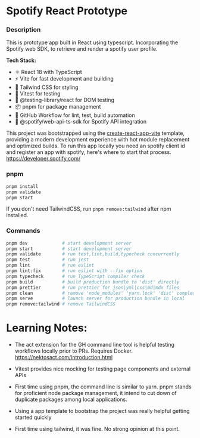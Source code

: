 # Spotify React Prototype

### Description

This is prototype app built in React using typescript. Incorporating the Spotify web SDK, to retrieve and render a spotify user profile.

**Tech Stack:**

- ⚛️ React 18 with TypeScript
- ⚡ Vite for fast development and building
- 🎨 Tailwind CSS for styling
- 🧪 Vitest for testing
- 🧪 @testing-library/react for DOM testing
- 📦 pnpm for package management
- 🐙 GitHub Workflow for lint, test, build automation
- 🎵 @spotify/web-api-ts-sdk for Spotify API integration

This project was bootstrapped using the [create-react-app-vite](https://github.com/laststance/create-react-app-vite) template, providing a modern development experience with hot module replacement and optimized builds.
To run this app locally you need an spotify client id and register an app with spotify, here's where to start that process. https://developer.spotify.com/

### pnpm

```sh
pnpm install
pnpm validate
pnpm start
```

If you don't need TailwindCSS, run `pnpm remove:tailwind` after npm installed.

### Commands

```sh
pnpm dev             # start development server
pnpm start           # start development server
pnpm validate        # run test,lint,build,typecheck concurrently
pnpm test            # run jest
pnpm lint            # run eslint
pnpm lint:fix        # run eslint with --fix option
pnpm typecheck       # run TypeScript compiler check
pnpm build           # build production bundle to 'dist' directly
pnpm prettier        # run prettier for json|yml|css|md|mdx files
pnpm clean           # remove 'node_modules' 'yarn.lock' 'dist' completely
pnpm serve           # launch server for production bundle in local
pnpm remove:tailwind # remove TailwindCSS
```

# Learning Notes:

- The act extension for the GH command line tool is helpful testing workflows locally prior to PRs. Requires Docker.
  https://nektosact.com/introduction.html

- Vitest provides nice mocking for testing page components and external APIs

- First time using pnpm, the command line is similar to yarn. pnpm stands for proficient node package management, it intend to cut down of duplicate packages among local applications.

- Using a app template to bootstrap the project was really helpful getting started quickly

- First time using tailwind, it was fine. No strong opinion at this point.


